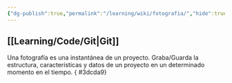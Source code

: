 ```yaml
---
{"dg-publish":true,"permalink":"/learning/wiki/fotografia/","hide":true,"created":"2024-03-14T15:04","updated":"2024-03-27T13:07"}
---
```


## [[Learning/Code/Git\|Git]]
Una fotografía es una instantánea de un proyecto. Graba/Guarda la estructura, características y datos de un proyecto en un determinado momento en el tiempo.
{ #3dcda9}
